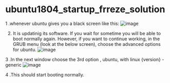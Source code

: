 # ubuntu1804_startup_frreze_solution

1 .whenever ubuntu gives you a black screen like this:
![image](https://user-images.githubusercontent.com/81221315/165660094-1f4eb930-de03-4a33-9358-52657c1d3436.png)

2. It is updatinig its software. If you wait for sometime you will be able to boot normally again. However, if you want to continue working, in the GRUB menu (look at the below screen), choose the advanced options for ubuntu.
![image](https://user-images.githubusercontent.com/81221315/165660435-ecce0fb8-3614-417f-9017-c8ce8416e733.png)

3 .In the next window choose the 3rd option , ubuntu, with linux {version} - generic
![image](https://user-images.githubusercontent.com/81221315/165661574-c09637d1-d4ce-453b-80bf-1129c5d2412a.png)

4 .This should start booting normally.
